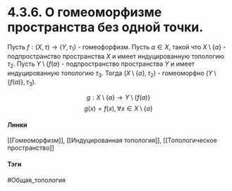 # 4.3.6. О гомеоморфизме пространства без одной точки.
Пусть $f:(X,\tau)\rightarrow(Y,\tau_{1})$ - гомеофорфизм. Пусть $a\in X$, такой что $X\setminus\{a\}$ - подпространство пространства $X$ и имеет индуцированную топологию $\tau_{2}$. Пусть $Y\setminus\{f(a\}$ - подпространство пространства $Y$ и имеет индуцированную топологию $\tau_{3}$. Тогда $(X\setminus\{a\},\tau_{2})$ - гомеоморфно $(Y\setminus\{f(a)\},\tau_{3})$.

$$g:X\setminus\{a\}\rightarrow Y\setminus\{f(a)\}$$
$$g(x)=f(x),\forall x\in X\setminus\{a\}$$
#### Линки
[[Гомеоморфизм]],
[[Индуцированная топология]],
[[Топологическое пространство]]
#### Тэги 
 #Общая_топология
